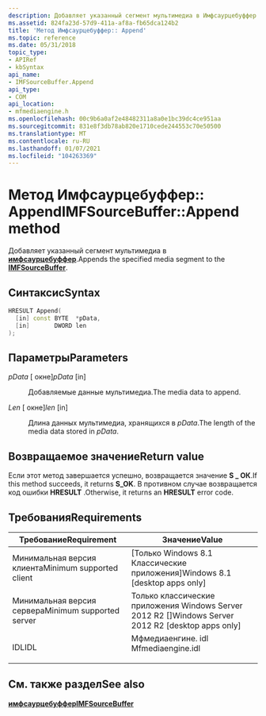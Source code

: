 ```yaml
---
description: Добавляет указанный сегмент мультимедиа в Имфсаурцебуффер.
ms.assetid: 824fa23d-57d9-411a-af8a-fb65dca124b2
title: 'Метод Имфсаурцебуффер:: Append'
ms.topic: reference
ms.date: 05/31/2018
topic_type:
- APIRef
- kbSyntax
api_name:
- IMFSourceBuffer.Append
api_type:
- COM
api_location:
- mfmediaengine.h
ms.openlocfilehash: 00c9b6a0af2e48482311a8a0e1bc39dc4ce951aa
ms.sourcegitcommit: 831e8f3db78ab820e1710cede244553c70e50500
ms.translationtype: MT
ms.contentlocale: ru-RU
ms.lasthandoff: 01/07/2021
ms.locfileid: "104263369"
---
```

# <a name="imfsourcebufferappend-method"></a><span data-ttu-id="0eab5-103">Метод Имфсаурцебуффер:: Append</span><span class="sxs-lookup"><span data-stu-id="0eab5-103">IMFSourceBuffer::Append method</span></span>

<span data-ttu-id="0eab5-104">Добавляет указанный сегмент мультимедиа в [**имфсаурцебуффер**](/windows/desktop/api/mfmediaengine/nn-mfmediaengine-imfsourcebuffer).</span><span class="sxs-lookup"><span data-stu-id="0eab5-104">Appends the specified media segment to the [**IMFSourceBuffer**](/windows/desktop/api/mfmediaengine/nn-mfmediaengine-imfsourcebuffer).</span></span>

## <a name="syntax"></a><span data-ttu-id="0eab5-105">Синтаксис</span><span class="sxs-lookup"><span data-stu-id="0eab5-105">Syntax</span></span>


```C++
HRESULT Append(
  [in] const BYTE  *pData,
  [in]       DWORD len
);
```



## <a name="parameters"></a><span data-ttu-id="0eab5-106">Параметры</span><span class="sxs-lookup"><span data-stu-id="0eab5-106">Parameters</span></span>

<dl> <dt>

<span data-ttu-id="0eab5-107">*pData* \[ окне\]</span><span class="sxs-lookup"><span data-stu-id="0eab5-107">*pData* \[in\]</span></span>
</dt> <dd>

<span data-ttu-id="0eab5-108">Добавляемые данные мультимедиа.</span><span class="sxs-lookup"><span data-stu-id="0eab5-108">The media data to append.</span></span>

</dd> <dt>

<span data-ttu-id="0eab5-109">*Len* \[ окне\]</span><span class="sxs-lookup"><span data-stu-id="0eab5-109">*len* \[in\]</span></span>
</dt> <dd>

<span data-ttu-id="0eab5-110">Длина данных мультимедиа, хранящихся в *pData*.</span><span class="sxs-lookup"><span data-stu-id="0eab5-110">The length of the media data stored in *pData*.</span></span>

</dd> </dl>

## <a name="return-value"></a><span data-ttu-id="0eab5-111">Возвращаемое значение</span><span class="sxs-lookup"><span data-stu-id="0eab5-111">Return value</span></span>

<span data-ttu-id="0eab5-112">Если этот метод завершается успешно, возвращается значение **S \_ ОК**.</span><span class="sxs-lookup"><span data-stu-id="0eab5-112">If this method succeeds, it returns **S\_OK**.</span></span> <span data-ttu-id="0eab5-113">В противном случае возвращается код ошибки **HRESULT** .</span><span class="sxs-lookup"><span data-stu-id="0eab5-113">Otherwise, it returns an **HRESULT** error code.</span></span>

## <a name="requirements"></a><span data-ttu-id="0eab5-114">Требования</span><span class="sxs-lookup"><span data-stu-id="0eab5-114">Requirements</span></span>



| <span data-ttu-id="0eab5-115">Требование</span><span class="sxs-lookup"><span data-stu-id="0eab5-115">Requirement</span></span> | <span data-ttu-id="0eab5-116">Значение</span><span class="sxs-lookup"><span data-stu-id="0eab5-116">Value</span></span> |
|-------------------------------------|----------------------------------------------------------------------------------------------|
| <span data-ttu-id="0eab5-117">Минимальная версия клиента</span><span class="sxs-lookup"><span data-stu-id="0eab5-117">Minimum supported client</span></span><br/> | <span data-ttu-id="0eab5-118">\[Только Windows 8.1 Классические приложения\]</span><span class="sxs-lookup"><span data-stu-id="0eab5-118">Windows 8.1 \[desktop apps only\]</span></span><br/>                                                 |
| <span data-ttu-id="0eab5-119">Минимальная версия сервера</span><span class="sxs-lookup"><span data-stu-id="0eab5-119">Minimum supported server</span></span><br/> | <span data-ttu-id="0eab5-120">Только классические приложения Windows Server 2012 R2 \[\]</span><span class="sxs-lookup"><span data-stu-id="0eab5-120">Windows Server 2012 R2 \[desktop apps only\]</span></span><br/>                                      |
| <span data-ttu-id="0eab5-121">IDL</span><span class="sxs-lookup"><span data-stu-id="0eab5-121">IDL</span></span><br/>                      | <dl> <span data-ttu-id="0eab5-122"><dt>Мфмедиаенгине. idl</dt></span><span class="sxs-lookup"><span data-stu-id="0eab5-122"><dt>Mfmediaengine.idl</dt></span></span> </dl> |



## <a name="see-also"></a><span data-ttu-id="0eab5-123">См. также раздел</span><span class="sxs-lookup"><span data-stu-id="0eab5-123">See also</span></span>

<dl> <dt>

[<span data-ttu-id="0eab5-124">**имфсаурцебуффер**</span><span class="sxs-lookup"><span data-stu-id="0eab5-124">**IMFSourceBuffer**</span></span>](/windows/desktop/api/mfmediaengine/nn-mfmediaengine-imfsourcebuffer)
</dt> </dl>

 

 




